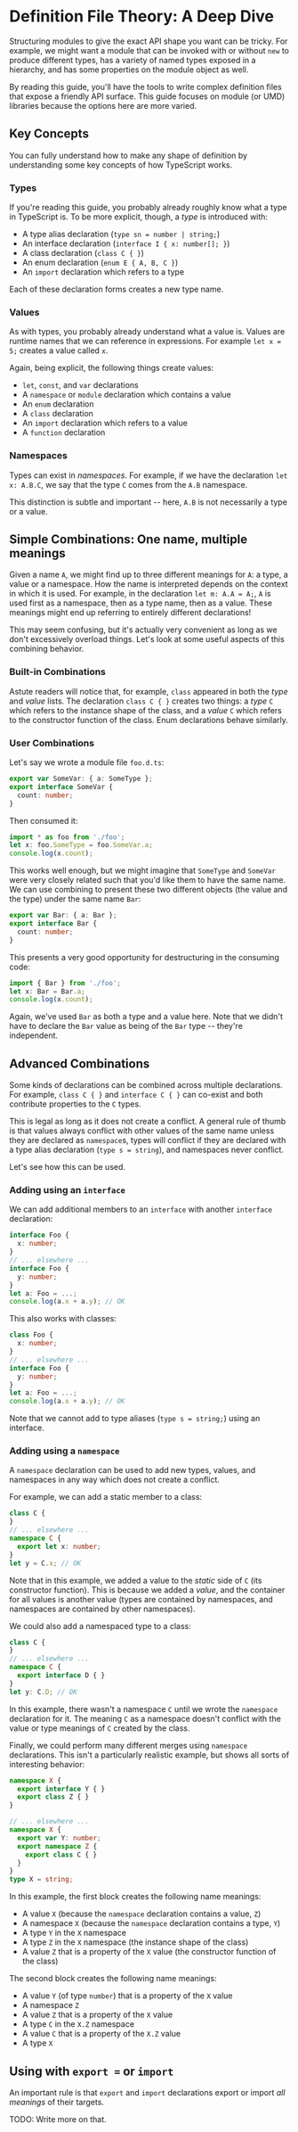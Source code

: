# Definition File Theory: A Deep Dive

Structuring modules to give the exact API shape you want can be tricky.
For example, we might want a module that can be invoked with or without `new` to produce different types,
  has a variety of named types exposed in a hierarchy,
  and has some properties on the module object as well.

By reading this guide, you'll have the tools to write complex definition files that expose a friendly API surface.
This guide focuses on module (or UMD) libraries because the options here are more varied.

## Key Concepts

You can fully understand how to make any shape of definition
  by understanding some key concepts of how TypeScript works.

### Types

If you're reading this guide, you probably already roughly know what a type in TypeScript is.
To be more explicit, though, a *type* is introduced with:
 * A type alias declaration (`type sn = number | string;`)
 * An interface declaration (`interface I { x: number[]; }`)
 * A class declaration (`class C { }`)
 * An enum declaration (`enum E { A, B, C }`)
 * An `import` declaration which refers to a type
 
Each of these declaration forms creates a new type name.

### Values

As with types, you probably already understand what a value is.
Values are runtime names that we can reference in expressions.
For example `let x = 5;` creates a value called `x`.

Again, being explicit, the following things create values:
 * `let`, `const`, and `var` declarations
 * A `namespace` or `module` declaration which contains a value
 * An `enum` declaration
 * A `class` declaration
 * An `import` declaration which refers to a value
 * A `function` declaration

### Namespaces

Types can exist in *namespaces*.
For example, if we have the declaration `let x: A.B.C`,
  we say that the type `C` comes from the `A.B` namespace.

This distinction is subtle and important -- here, `A.B` is not necessarily a type or a value.

## Simple Combinations: One name, multiple meanings

Given a name `A`, we might find up to three different meanings for `A`: a type, a value or a namespace.
How the name is interpreted depends on the context in which it is used.
For example, in the declaration `let m: A.A = A;`,
  `A` is used first as a namespace, then as a type name, then as a value.
These meanings might end up referring to entirely different declarations!

This may seem confusing, but it's actually very convenient as long as we don't excessively overload things.
Let's look at some useful aspects of this combining behavior.

### Built-in Combinations

Astute readers will notice that, for example, `class` appeared in both the *type* and *value* lists.
The declaration `class C { }` creates two things:
  a *type* `C` which refers to the instance shape of the class,
  and a *value* `C` which refers to the constructor function of the class.
Enum declarations behave similarly.

### User Combinations

Let's say we wrote a module file `foo.d.ts`:
```ts
export var SomeVar: { a: SomeType };
export interface SomeVar {
  count: number;
}
```
Then consumed it:
```ts
import * as foo from './foo';
let x: foo.SomeType = foo.SomeVar.a;
console.log(x.count);
```
This works well enough, but we might imagine that `SomeType` and `SomeVar` were very closely related
  such that you'd like them to have the same name.
We can use combining to present these two different objects (the value and the type) under the same name `Bar`:
```ts
export var Bar: { a: Bar };
export interface Bar {
  count: number;
}
```
This presents a very good opportunity for destructuring in the consuming code:
```ts
import { Bar } from './foo';
let x: Bar = Bar.a;
console.log(x.count);
```
Again, we've used `Bar` as both a type and a value here.
Note that we didn't have to declare the `Bar` value as being of the `Bar` type -- they're independent.

## Advanced Combinations

Some kinds of declarations can be combined across multiple declarations.
For example, `class C { }` and `interface C { }` can co-exist and both contribute properties to the `C` types.

This is legal as long as it does not create a conflict.
A general rule of thumb is that values always conflict with other values of the same name unless they are declared as `namespace`s,
  types will conflict if they are declared with a type alias declaration (`type s = string`),
  and namespaces never conflict.

Let's see how this can be used.

### Adding using an `interface`

We can add additional members to an `interface` with another `interface` declaration:
```ts
interface Foo {
  x: number;
}
// ... elsewhere ...
interface Foo {
  y: number;
}
let a: Foo = ...;
console.log(a.x + a.y); // OK
```
This also works with classes:
```ts
class Foo {
  x: number;
}
// ... elsewhere ...
interface Foo {
  y: number;
}
let a: Foo = ...;
console.log(a.x + a.y); // OK
```
Note that we cannot add to type aliases (`type s = string;`) using an interface.

### Adding using a `namespace`

A `namespace` declaration can be used to add new types, values, and namespaces in any way which does not create a conflict.

For example, we can add a static member to a class:
```ts
class C {
}
// ... elsewhere ...
namespace C {
  export let x: number;
}
let y = C.x; // OK
```
Note that in this example, we added a value to the *static* side of `C` (its constructor function).
This is because we added a *value*, and the container for all values is another value
  (types are contained by namespaces, and namespaces are contained by other namespaces).

We could also add a namespaced type to a class:
```ts
class C {
}
// ... elsewhere ...
namespace C {
  export interface D { }
}
let y: C.D; // OK
```
In this example, there wasn't a namespace `C` until we wrote the `namespace` declaration for it.
The meaning `C` as a namespace doesn't conflict with the value or type meanings of `C` created by the class.

Finally, we could perform many different merges using `namespace` declarations.
This isn't a particularly realistic example, but shows all sorts of interesting behavior:
```ts
namespace X {
  export interface Y { }
  export class Z { }
}

// ... elsewhere ...
namespace X {
  export var Y: number;
  export namespace Z {
    export class C { }
  }
}
type X = string;
```
In this example, the first block creates the following name meanings:
 * A value `X` (because the `namespace` declaration contains a value, `Z`)
 * A namespace `X` (because the `namespace` declaration contains a type, `Y`)
 * A type `Y` in the `X` namespace
 * A type `Z` in the `X` namespace (the instance shape of the class)
 * A value `Z` that is a property of the `X` value (the constructor function of the class)

The second  block creates the following name meanings:
 * A value `Y` (of type `number`) that is a property of the `X` value
 * A namespace `Z`
 * A value `Z` that is a property of the `X` value
 * A type `C` in the `X.Z` namespace
 * A value `C` that is a property of the `X.Z` value
 * A type `X`

## Using with `export =` or `import`

An important rule is that `export` and `import` declarations export or import *all meanings* of their targets.

TODO: Write more on that.
